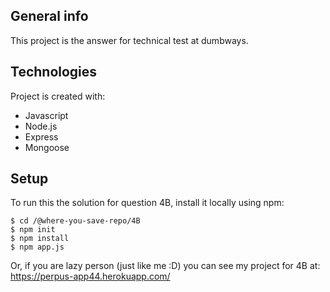 ## General info
This project is the answer for technical test at dumbways.
	
## Technologies
Project is created with:
* Javascript
* Node.js
* Express
* Mongoose
	
## Setup
To run this the solution for question 4B, install it locally using npm:
```
$ cd /@where-you-save-repo/4B
$ npm init
$ npm install
$ npm app.js
```

Or, if you are lazy person (just like me :D) you can see my project for 4B at: https://perpus-app44.herokuapp.com/

